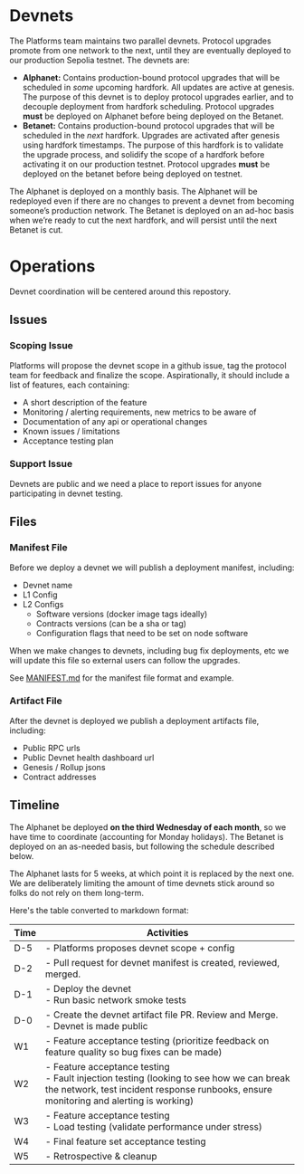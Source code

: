 # Devnets

The Platforms team maintains two parallel devnets. Protocol upgrades promote from one network to the next, until they are eventually deployed to our production Sepolia testnet. The devnets are:

- **Alphanet:** Contains production-bound protocol upgrades that will be scheduled in *some* upcoming hardfork. All updates are active at genesis. The purpose of this devnet is to deploy protocol upgrades earlier, and to decouple deployment from hardfork scheduling. Protocol upgrades **must** be deployed on Alphanet before being deployed on the Betanet.
- **Betanet:** Contains production-bound protocol upgrades that will be scheduled in the *next* hardfork. Upgrades are activated after genesis using hardfork timestamps. The purpose of this hardfork is to validate the upgrade process, and solidify the scope of a hardfork before activating it on our production testnet. Protocol upgrades **must** be deployed on the betanet before being deployed on testnet.

The Alphanet is deployed on a monthly basis. The Alphanet will be redeployed even if there are no changes to prevent a devnet from becoming someone’s production network. The Betanet is deployed on an ad-hoc basis when we’re ready to cut the next hardfork, and will persist until the next Betanet is cut.

# Operations

Devnet coordination will be centered around this repostory.

## Issues

### Scoping Issue

Platforms will propose the devnet scope in a github issue, tag the protocol team for feedback and finalize the scope.
Aspirationally, it should include a list of features, each containing:

- A short description of the feature
- Monitoring / alerting requirements, new metrics to be aware of
- Documentation of any api or operational changes
- Known issues / limitations
- Acceptance testing plan

### Support Issue

Devnets are public and we need a place to report issues for anyone participating in devnet testing.

## Files

### Manifest File

Before we deploy a devnet we will publish a deployment manifest, including:

- Devnet name
- L1 Config
- L2 Configs
  - Software versions (docker image tags ideally)
  - Contracts versions (can be a sha or tag)
  - Configuration flags that need to be set on node software

When we make changes to devnets, including bug fix deployments, etc we will update this file so external users can follow the upgrades.

See [MANIFEST.md](./MANIFEST.md) for the manifest file format and example.

### Artifact File

After the devnet is deployed we publish a deployment artifacts file, including:
- Public RPC urls
- Public Devnet health dashboard url
- Genesis / Rollup jsons
- Contract addresses

## Timeline

The Alphanet be deployed **on the third Wednesday of each month**, so we have time to coordinate (accounting for Monday holidays). The Betanet is deployed on an as-needed basis, but following the schedule described below.

The Alphanet lasts for 5 weeks, at which point it is replaced by the next one. We are deliberately limiting the amount of time devnets stick around so folks do not rely on them long-term.

Here's the table converted to markdown format:

| Time | Activities |
|------|------------|
| D-5 | - Platforms proposes devnet scope + config |
| D-2 | - Pull request for devnet manifest is created, reviewed, merged. |
| D-1 | - Deploy the devnet<br>- Run basic network smoke tests |
| D-0 | - Create the devnet artifact file PR. Review and Merge.<br>- Devnet is made public |
| W1 | - Feature acceptance testing (prioritize feedback on feature quality so bug fixes can be made) |
| W2 | - Feature acceptance testing<br>- Fault injection testing (looking to see how we can break the network, test incident response runbooks, ensure monitoring and alerting is working) |
| W3 | - Feature acceptance testing<br>- Load testing (validate performance under stress) |
| W4 | - Final feature set acceptance testing |
| W5 | - Retrospective & cleanup |
